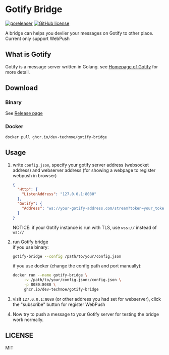 # Gotify Bridge

[![goreleaser](https://github.com/dev-techmoe/gotify-bridge/actions/workflows/goreleaser.yml/badge.svg?branch=master)](https://github.com/dev-techmoe/gotify-bridge/actions/workflows/goreleaser.yml)
[![GitHub license](https://img.shields.io/github/license/dev-techmoe/gotify-bridge)](https://github.com/dev-techmoe/gotify-bridge/blob/master/LICENSE)

A bridge can helps you devlier your messages on Gotify to other place.  
Current only support WebPush

## What is Gotify

Gotify is a message server written in Golang. see [Homepage of Gotify](https://gotify.net/) for more detail.

## Download

### Binary

See [Release page](https://github.com/dev-techmoe/gotify-bridge/releases/tag/v1.0)

### Docker

```plain
docker pull ghcr.io/dev-techmoe/gotify-bridge
```

## Usage

1. write `config.json`, specify your gotify server address (websocket address) and webserver address (for showing a webpage to register webpush in browser)

   ```json
   {
     "Http": {
       "ListenAddress": "127.0.0.1:8080"
     },
     "Gotify": {
       "Address": "ws://your-gotify-address.com/stream?token=your_token_here"
     }
   }
   ```

   NOTICE: if your Gotify instance is run with TLS, use `wss://` instead of `ws://`

2. run Gotify bridge  
   if you use binary:
   ```bash
   gotify-bridge --config /path/to/your/config.json
   ```
   if you use docker (change the config path and port manually):
   ```bash
   docker run --name gotify-bridge \
        -v /path/to/your/config.json:/config.json \
        -p 8080:8080 \
        ghcr.io/dev-techmoe/gotify-bridge
   ```
3. visit `127.0.0.1:8080` (or other address you had set for webserver), click the "subscribe" button for register WebPush
4. Now try to push a message to your Gotify server for testing the bridge work normally.

## LICENSE

MIT
